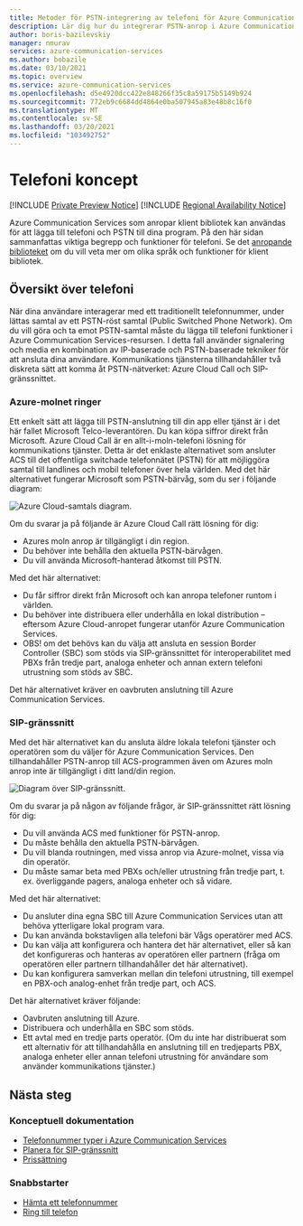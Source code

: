 ```yaml
---
title: Metoder för PSTN-integrering av telefoni för Azure Communication Services
description: Lär dig hur du integrerar PSTN-anrop i Azure Communication Services-programmet.
author: boris-bazilevskiy
manager: nmurav
services: azure-communication-services
ms.author: bobazile
ms.date: 03/10/2021
ms.topic: overview
ms.service: azure-communication-services
ms.openlocfilehash: d5e4920dcc422e848266f35c8a59175b5149b924
ms.sourcegitcommit: 772eb9c6684dd4864e0ba507945a83e48b8c16f0
ms.translationtype: MT
ms.contentlocale: sv-SE
ms.lasthandoff: 03/20/2021
ms.locfileid: "103492752"
---
```

# <a name="telephony-concepts"></a>Telefoni koncept

[!INCLUDE [Private Preview Notice](../../includes/private-preview-include.md)]
[!INCLUDE [Regional Availability Notice](../../includes/regional-availability-include.md)]

Azure Communication Services som anropar klient bibliotek kan användas för att lägga till telefoni och PSTN till dina program. På den här sidan sammanfattas viktiga begrepp och funktioner för telefoni. Se det [anropande biblioteket](../../quickstarts/voice-video-calling/calling-client-samples.md) om du vill veta mer om olika språk och funktioner för klient bibliotek.

## <a name="overview-of-telephony"></a>Översikt över telefoni
När dina användare interagerar med ett traditionellt telefonnummer, under lättas samtal av ett PSTN-röst samtal (Public Switched Phone Network). Om du vill göra och ta emot PSTN-samtal måste du lägga till telefoni funktioner i Azure Communication Services-resursen. I detta fall använder signalering och media en kombination av IP-baserade och PSTN-baserade tekniker för att ansluta dina användare. Kommunikations tjänsterna tillhandahåller två diskreta sätt att komma åt PSTN-nätverket: Azure Cloud Call och SIP-gränssnittet.

### <a name="azure-cloud-calling"></a>Azure-molnet ringer

Ett enkelt sätt att lägga till PSTN-anslutning till din app eller tjänst är i det här fallet Microsoft Telco-leverantören. Du kan köpa siffror direkt från Microsoft. Azure Cloud Call är en allt-i-moln-telefoni lösning för kommunikations tjänster. Detta är det enklaste alternativet som ansluter ACS till det offentliga switchade telefonnätet (PSTN) för att möjliggöra samtal till landlines och mobil telefoner över hela världen. Med det här alternativet fungerar Microsoft som PSTN-bärvåg, som du ser i följande diagram:

![Azure Cloud-samtals diagram.](../media/telephony-concept/azure-calling-diagram.png)

Om du svarar ja på följande är Azure Cloud Call rätt lösning för dig:
- Azures moln anrop är tillgängligt i din region.
- Du behöver inte behålla den aktuella PSTN-bärvågen.
- Du vill använda Microsoft-hanterad åtkomst till PSTN.

Med det här alternativet:
- Du får siffror direkt från Microsoft och kan anropa telefoner runtom i världen.
- Du behöver inte distribuera eller underhålla en lokal distribution – eftersom Azure Cloud-anropet fungerar utanför Azure Communication Services.
- OBS! om det behövs kan du välja att ansluta en session Border Controller (SBC) som stöds via SIP-gränssnittet för interoperabilitet med PBXs från tredje part, analoga enheter och annan extern telefoni utrustning som stöds av SBC.

Det här alternativet kräver en oavbruten anslutning till Azure Communication Services.

### <a name="sip-interface"></a>SIP-gränssnitt

Med det här alternativet kan du ansluta äldre lokala telefoni tjänster och operatören som du väljer för Azure Communication Services. Den tillhandahåller PSTN-anrop till ACS-programmen även om Azures moln anrop inte är tillgängligt i ditt land/din region. 

![Diagram över SIP-gränssnitt.](../media/telephony-concept/sip-interface-diagram.png)

Om du svarar ja på någon av följande frågor, är SIP-gränssnittet rätt lösning för dig:

- Du vill använda ACS med funktioner för PSTN-anrop.
- Du måste behålla den aktuella PSTN-bärvågen.
- Du vill blanda routningen, med vissa anrop via Azure-molnet, vissa via din operatör.
- Du måste samar beta med PBXs och/eller utrustning från tredje part, t. ex. överliggande pagers, analoga enheter och så vidare.

Med det här alternativet:

- Du ansluter dina egna SBC till Azure Communication Services utan att behöva ytterligare lokal program vara.
- Du kan använda bokstavligen alla telefoni bär Vågs operatörer med ACS.
- Du kan välja att konfigurera och hantera det här alternativet, eller så kan det konfigureras och hanteras av operatören eller partnern (fråga om operatören eller partnern tillhandahåller det här alternativet).
- Du kan konfigurera samverkan mellan din telefoni utrustning, till exempel en PBX-och analog-enhet från tredje part, och ACS.

Det här alternativet kräver följande:

- Oavbruten anslutning till Azure.
- Distribuera och underhålla en SBC som stöds.
- Ett avtal med en tredje parts operatör. (Om du inte har distribuerat som ett alternativ för att tillhandahålla en anslutning till en tredjeparts PBX, analoga enheter eller annan telefoni utrustning för användare som använder kommunikations tjänster.)

## <a name="next-steps"></a>Nästa steg

### <a name="conceptual-documentation"></a>Konceptuell dokumentation

- [Telefonnummer typer i Azure Communication Services](./plan-solution.md)
- [Planera för SIP-gränssnitt](./sip-interface-infrastructure.md)
- [Prissättning](../pricing.md)

### <a name="quickstarts"></a>Snabbstarter

- [Hämta ett telefonnummer](../../quickstarts/telephony-sms/get-phone-number.md)
- [Ring till telefon](../../quickstarts/voice-video-calling/pstn-call.md)
